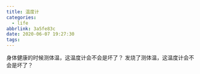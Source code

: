 ```yaml
---
title: 温度计
categories:
  - life
abbrlink: 3a5fe83c
date: 2020-06-07 19:27:30
tags:
---
```


身体健康的时候测体温，这温度计会不会是坏了？
发烧了测体温，这温度计会不会是坏了？
